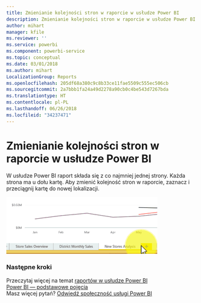 ```yaml
---
title: Zmienianie kolejności stron w raporcie w usłudze Power BI
description: Zmienianie kolejności stron w raporcie w usłudze Power BI i programie Power BI Desktop
author: mihart
manager: kfile
ms.reviewer: ''
ms.service: powerbi
ms.component: powerbi-service
ms.topic: conceptual
ms.date: 03/01/2018
ms.author: mihart
LocalizationGroup: Reports
ms.openlocfilehash: 205df68a380c9c8b33ce11fae5509c555ec506cb
ms.sourcegitcommit: 2a7bbb1fa24a49d2278a90cb0c4be543d7267bda
ms.translationtype: HT
ms.contentlocale: pl-PL
ms.lasthandoff: 06/26/2018
ms.locfileid: "34237471"
---
```

# <a name="reorder-pages-in-a-report-in-power-bi"></a>Zmienianie kolejności stron w raporcie w usłudze Power BI
W usłudze Power BI raport składa się z co najmniej jednej strony.  Każda strona ma u dołu kartę.  Aby zmienić kolejność stron w raporcie, zaznacz i przeciągnij kartę do nowej lokalizacji.

![wideo](media/service-report-reorder-pages/reorder.gif)

### <a name="next-steps"></a>Następne kroki
Przeczytaj więcej na temat [raportów w usłudze Power BI](service-reports.md)  
[Power BI — podstawowe pojęcia](service-basic-concepts.md)  
Masz więcej pytań? [Odwiedź społeczność usługi Power BI](http://community.powerbi.com/)

